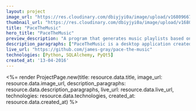 ```yaml
---
layout: project
image_url: "https://res.cloudinary.com/dbiyjyi0a/image/upload/v1680966771/portfolio/pace-the-music.webp"
thumbnail_url: "https://res.cloudinary.com/dbiyjyi0a/image/upload/v1680966771/portfolio/pace-the-music-thumbnail.webp"
title: "PaceTheMusic"
hero_title: "PaceTheMusic"
preview_description: "A program that generates music playlists based on user specified tempos."
description_paragraphs: ["PaceTheMusic is a desktop application created by Kaileen McCulloch, James Gray, and myself. It allows users to create playlists based on tempos. If you want your playlist to start off with slower music then ramp up to fast music, simply specify your tempos and the application will do the rest! I worked on the front end of the application and tied it together with the backend."]
live_url: "https://github.com/james-gray/pace-the-music"
technologies: [Python, SQLAlchemy, PyQt5]
created_at: '13-04-2016'
---
```


<%= render ProjectPage.new(title: resource.data.title, image_url: resource.data.image_url, description_paragraphs: resource.data.description_paragraphs, live_url: resource.data.live_url, technologies: resource.data.technologies, created_at: resource.data.created_at) %>
